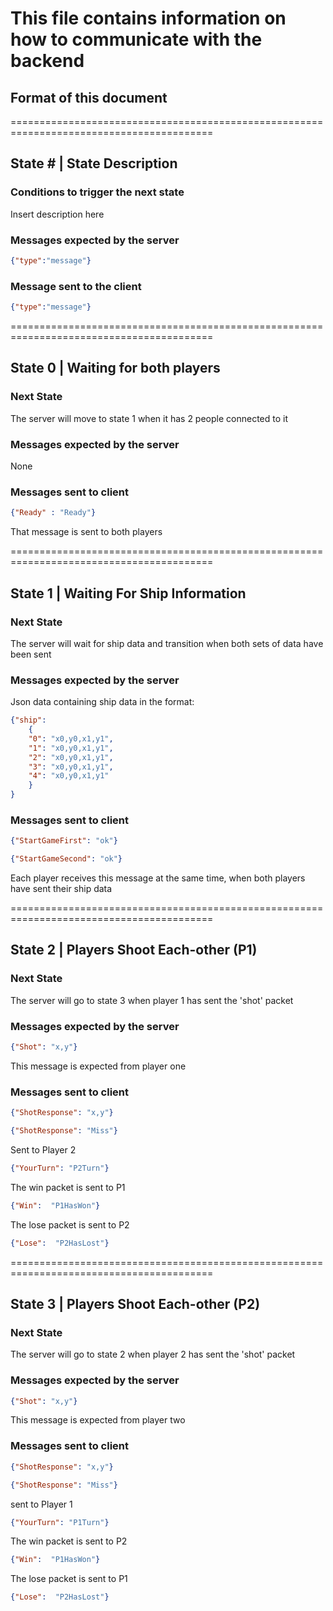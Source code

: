 # This file contains information on how to communicate with the backend

## Format of this document

=========================================================================================

## State # | State Description

### Conditions to trigger the next state
Insert description here

### Messages expected by the server
```json
{"type":"message"}
```
### Message sent to the client
```json
{"type":"message"}
```
=========================================================================================

## State 0 | Waiting for both players

### Next State
The server will move to state 1 when it has 2 people connected to it

### Messages expected by the server
None

### Messages sent to client
```json
{"Ready" : "Ready"}
```
That message is sent to both players

=========================================================================================

## State 1 | Waiting For Ship Information

### Next State
The server will wait for ship data and transition when both sets of data have been sent

### Messages expected by the server
Json data containing ship data in the format:
```json
{"ship": 
    {
    "0": "x0,y0,x1,y1",
    "1": "x0,y0,x1,y1",
    "2": "x0,y0,x1,y1",
    "3": "x0,y0,x1,y1",
    "4": "x0,y0,x1,y1"
    }
}
```

### Messages sent to client
```json
{"StartGameFirst": "ok"}
```
```json
{"StartGameSecond": "ok"}
```
Each player receives this message at the same time, when both players have sent their ship data

=========================================================================================

## State 2 | Players Shoot Each-other (P1)

### Next State
The server will go to state 3 when player 1 has sent the 'shot' packet

### Messages expected by the server
```json
{"Shot": "x,y"}
```
This message is expected from player one

### Messages sent to client
```json
{"ShotResponse": "x,y"}
```
```json
{"ShotResponse": "Miss"}
```

Sent to Player 2
```json
{"YourTurn": "P2Turn"}
```

The win packet is sent to P1
```json
{"Win":  "P1HasWon"}
```
The lose packet is sent to P2
```json
{"Lose":  "P2HasLost"}
```
=========================================================================================


## State 3 | Players Shoot Each-other (P2)

### Next State
The server will go to state 2 when player 2 has sent the 'shot' packet

### Messages expected by the server
```json
{"Shot": "x,y"}
```
This message is expected from player two

### Messages sent to client
```json
{"ShotResponse": "x,y"}
```
```json
{"ShotResponse": "Miss"}
```
sent to Player 1
```json
{"YourTurn": "P1Turn"}
```

The win packet is sent to P2
```json
{"Win":  "P1HasWon"}
```
The lose packet is sent to P1
```json
{"Lose":  "P2HasLost"}
```